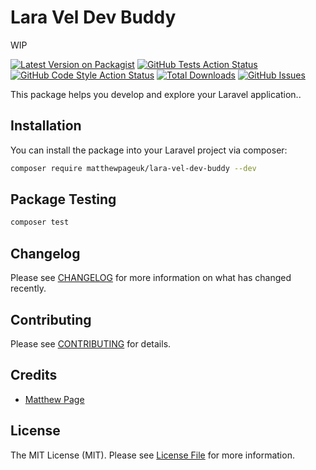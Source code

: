 # Lara Vel Dev Buddy

WIP

[![Latest Version on Packagist](https://img.shields.io/packagist/v/matthewpageuk/lara-vel-dev-buddy.svg?style=for-the-badge)](https://packagist.org/packages/matthewpageuk/lara-vel-dev-buddy)
[![GitHub Tests Action Status](https://img.shields.io/github/actions/workflow/status/matthewpageuk/lara-vel-dev-buddy/run-tests.yml?branch=main&label=tests&style=for-the-badge)](https://github.com/matthewpageuk/lara-vel-dev-buddy/actions?query=workflow%3Arun-tests+branch%3Amain)
[![GitHub Code Style Action Status](https://img.shields.io/github/actions/workflow/status/matthewpageuk/lara-vel-dev-buddy/fix-php-code-style-issues.yml?branch=main&label=code%20style&style=for-the-badge)](https://github.com/matthewpageuk/lara-vel-dev-buddy/actions?query=workflow%3A"Fix+PHP+code+style+issues"+branch%3Amain)
[![Total Downloads](https://img.shields.io/packagist/dt/matthewpageuk/lara-vel-dev-buddy.svg?style=for-the-badge)](https://packagist.org/packages/matthewpageuk/lara-vel-dev-buddy)
[![GitHub Issues](https://img.shields.io/github/issues/matthewpageuk/lara-vel-dev-buddy.svg?style=for-the-badge)](https://github.com/matthewpageuk/lara-vel-dev-buddy/issues)

This package helps you develop and explore your Laravel application..

## Installation

You can install the package into your Laravel project via composer:

```bash
composer require matthewpageuk/lara-vel-dev-buddy --dev
```


## Package Testing

```bash
composer test
```

## Changelog

Please see [CHANGELOG](CHANGELOG.md) for more information on what has changed recently.

## Contributing

Please see [CONTRIBUTING](CONTRIBUTING.md) for details.

## Credits

- [Matthew Page](https://github.com/MatthewPageUK)

## License

The MIT License (MIT). Please see [License File](LICENSE.md) for more information.
